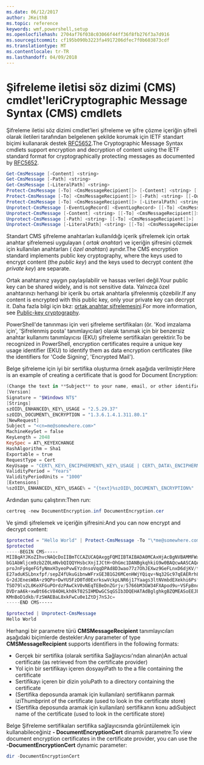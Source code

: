 ```yaml
---
ms.date: 06/12/2017
author: JKeithB
ms.topic: reference
keywords: wmf,powershell,setup
ms.openlocfilehash: 2704af76f038c03066f44ff36f8fb276f3a7d916
ms.sourcegitcommit: cf195b090b3223fa4917206dfec7f0b603873cdf
ms.translationtype: MT
ms.contentlocale: tr-TR
ms.lasthandoff: 04/09/2018
---
```

# <a name="cryptographic-message-syntax-cms-cmdlets"></a><span data-ttu-id="e5e98-102">Şifreleme iletisi söz dizimi (CMS) cmdlet'leri</span><span class="sxs-lookup"><span data-stu-id="e5e98-102">Cryptographic Message Syntax (CMS) cmdlets</span></span>

<span data-ttu-id="e5e98-103">Şifreleme iletisi söz dizimi cmdlet'leri şifreleme ve şifre çözme içeriğin şifreli olarak iletileri tarafından belgelenen şekilde korumak için IETF standart biçimi kullanarak destek [RFC5652](https://tools.ietf.org/html/rfc5652).</span><span class="sxs-lookup"><span data-stu-id="e5e98-103">The Cryptographic Message Syntax cmdlets support encryption and decryption of content using the IETF standard format for cryptographically protecting messages as documented by [RFC5652](https://tools.ietf.org/html/rfc5652).</span></span>

```powershell
Get-CmsMessage [-Content] <string>
Get-CmsMessage [-Path] <string>
Get-CmsMessage [-LiteralPath] <string>
Protect-CmsMessage [-To] <CmsMessageRecipient[]> [-Content] <string> [[-OutFile] <string>]
Protect-CmsMessage [-To] <CmsMessageRecipient[]> [-Path] <string> [[-OutFile] <string>]
Protect-CmsMessage [-To] <CmsMessageRecipient[]> [-LiteralPath] <string> [[-OutFile] <string>]
Unprotect-CmsMessage [-EventLogRecord] <EventLogRecord> [[-To] <CmsMessageRecipient[]>] [-IncludeContext]
Unprotect-CmsMessage [-Content] <string> [[-To] <CmsMessageRecipient[]>] [-IncludeContext]
Unprotect-CmsMessage [-Path] <string> [[-To] <CmsMessageRecipient[]>] [-IncludeContext]
Unprotect-CmsMessage [-LiteralPath] <string> [[-To] <CmsMessageRecipient[]>] [-IncludeContext]
```

<span data-ttu-id="e5e98-104">Standart CMS şifreleme anahtarları kullanıldığı içerik şifrelemek için ortak anahtar şifrelemesi uygulayan ( *ortak anahtar*) ve içeriğin şifresini çözmek için kullanılan anahtarları ( *özel anahtarı*) ayrıdır.</span><span class="sxs-lookup"><span data-stu-id="e5e98-104">The CMS encryption standard implements public key cryptography, where the keys used to encrypt content (the *public key*) and the keys used to decrypt content (the *private key*) are separate.</span></span>

<span data-ttu-id="e5e98-105">Ortak anahtarınız yaygın paylaşılabilir ve hassas verileri değil.</span><span class="sxs-lookup"><span data-stu-id="e5e98-105">Your public key can be shared widely, and is not sensitive data.</span></span> <span data-ttu-id="e5e98-106">Yalnızca özel anahtarınızı herhangi bir içerik bu ortak anahtarla şifrelenmiş çözebilir.</span><span class="sxs-lookup"><span data-stu-id="e5e98-106">If any content is encrypted with this public key, only your private key can decrypt it.</span></span> <span data-ttu-id="e5e98-107">Daha fazla bilgi için bkz: [ortak anahtar şifrelemesini](https://en.wikipedia.org/wiki/Public-key_cryptography).</span><span class="sxs-lookup"><span data-stu-id="e5e98-107">For more information, see [Public-key cryptography](https://en.wikipedia.org/wiki/Public-key_cryptography).</span></span>

<span data-ttu-id="e5e98-108">PowerShell'de tanınması için veri şifreleme sertifikaları (ör. 'Kod imzalama için', 'Şifrelenmiş posta' tanımlayıcılar) olarak tanımak için bir benzersiz anahtar kullanımı tanımlayıcısı (EKU) şifreleme sertifikaları gerektirir.</span><span class="sxs-lookup"><span data-stu-id="e5e98-108">To be recognized in PowerShell, encryption certificates require a unique key usage identifier (EKU) to identify them as data encryption certificates (like the identifiers for 'Code Signing', 'Encrypted Mail').</span></span>

<span data-ttu-id="e5e98-109">Belge şifreleme için iyi bir sertifika oluşturma örnek aşağıda verilmiştir:</span><span class="sxs-lookup"><span data-stu-id="e5e98-109">Here is an example of creating a certificate that is good for Document Encryption:</span></span>

```powershell
(Change the text in **Subject** to your name, email, or other identifier), and put in a file (i.e.: DocumentEncryption.inf):
[Version]
Signature = "$Windows NT$"
[Strings]
szOID\_ENHANCED\_KEY\_USAGE = "2.5.29.37"
szOID\_DOCUMENT\_ENCRYPTION = "1.3.6.1.4.1.311.80.1"
[NewRequest]
Subject = "<cn=me@somewhere.com>"
MachineKeySet = false
KeyLength = 2048
KeySpec = AT\_KEYEXCHANGE
HashAlgorithm = Sha1
Exportable = true
RequestType = Cert
KeyUsage = "CERT\_KEY\_ENCIPHERMENT\_KEY\_USAGE | CERT\_DATA\_ENCIPHERMENT\_KEY\_USAGE"
ValidityPeriod = "Years"
ValidityPeriodUnits = "1000"
[Extensions]
%szOID\_ENHANCED\_KEY\_USAGE% = "{text}%szOID\_DOCUMENT\_ENCRYPTION%"
```

<span data-ttu-id="e5e98-110">Ardından şunu çalıştırın:</span><span class="sxs-lookup"><span data-stu-id="e5e98-110">Then run:</span></span>
```powershell
certreq -new DocumentEncryption.inf DocumentEncryption.cer
```

<span data-ttu-id="e5e98-111">Ve şimdi şifrelemek ve içeriğin şifresini:</span><span class="sxs-lookup"><span data-stu-id="e5e98-111">And you can now encrypt and decrypt content:</span></span>

```powershell
$protected = "Hello World" | Protect-CmsMessage -To "\*me@somewhere.com\*[](mailto:*leeholm@microsoft.com*)"
$protected
-----BEGIN CMS-----
MIIBqAYJKoZIhvcNAQcDoIIBmTCCAZUCAQAxggFQMIIBTAIBADA0MCAxHjAcBgNVBAMMFWxlZWhv
bG1AbWljcm9zb2Z0LmNvbQIQQYHsbcXnjIJCtH+OhGmc1DANBgkqhkiG9w0BAQcwAASCAQAnkFHM
proJnFy4geFGfyNmxH3yeoPvwEYzdnsoVqqDPAd8D3wao77z7OhJEXwz9GeFLnxD6djKV/tF4PxR
E27aduKSLbnxfpf/sepZ4fUkuGibnwWFrxGE3B1G26MCenHWjYQiqv+Nq32Gc97qEAERrhLv6S4R
G+2dJEnesW8A+z9QPo+DwYU5FzD0Td0ExrkswVckpLNR6j17Yaags3ltNVmbdEXekhi6Psf2MLMP
TSO79lv2L0KeXFGuPOrdzPAwCkV0vNEqTEBeDnZGrjv/5766bM3GW34FXApod9u+VSFpBnqVOCBA
DVDraA6k+xwBt66cV84OHLkh0kT02SIHMDwGCSqGSIb3DQEHATAdBglghkgBZQMEASoEEJbJaiRl
KMnBoD1dkb/FzSWAEBaL8xkFwCu0e1ZtDj7nSJc=
-----END CMS-----

$protected | Unprotect-CmsMessage
Hello World
```

<span data-ttu-id="e5e98-112">Herhangi bir parametre türü **CMSMessageRecipient** tanımlayıcıları aşağıdaki biçimlerde destekler:</span><span class="sxs-lookup"><span data-stu-id="e5e98-112">Any parameter of type **CMSMessageRecipient** supports identifiers in the following formats:</span></span>
- <span data-ttu-id="e5e98-113">Gerçek bir sertifika (olarak sertifika Sağlayıcısı'ndan alınan)</span><span class="sxs-lookup"><span data-stu-id="e5e98-113">An actual certificate (as retrieved from the certificate provider)</span></span>
- <span data-ttu-id="e5e98-114">Yol için bir sertifikayı içeren dosyayı</span><span class="sxs-lookup"><span data-stu-id="e5e98-114">Path to the a file containing the certificate</span></span>
- <span data-ttu-id="e5e98-115">Sertifikayı içeren bir dizin yolu</span><span class="sxs-lookup"><span data-stu-id="e5e98-115">Path to a directory containing the certificate</span></span>
- <span data-ttu-id="e5e98-116">(Sertifika deposunda aramak için kullanılan) sertifikanın parmak izi</span><span class="sxs-lookup"><span data-stu-id="e5e98-116">Thumbprint of the certificate (used to look in the certificate store)</span></span>
- <span data-ttu-id="e5e98-117">(Sertifika deposunda aramak için kullanılan) sertifikanın konu adı</span><span class="sxs-lookup"><span data-stu-id="e5e98-117">Subject name of the certificate (used to look in the certificate store)</span></span>

<span data-ttu-id="e5e98-118">Belge Şifreleme sertifikaları sertifika sağlayıcısında görüntülemek için kullanabileceğiniz **- DocumentEncryptionCert** dinamik parametre:</span><span class="sxs-lookup"><span data-stu-id="e5e98-118">To view document encryption certificates in the certificate provider, you can use the **-DocumentEncryptionCert** dynamic parameter:</span></span>

```powershell
dir -DocumentEncryptionCert
```